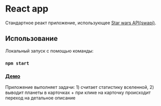 # React app

Стандартное реакт приложение, использующее [Star wars API(swapi)](https://swapi.dev/).

## Использование

Локальный запуск с помощью команды:

### `npm start`

### [Демо](https://ebgvgi-3000.csb.app/)

Приложение выполняет задачи: 1) считает статистику вселенной, 2) выводит планеты в карточках + при клике на карточку происходит переход на детальное описание
 